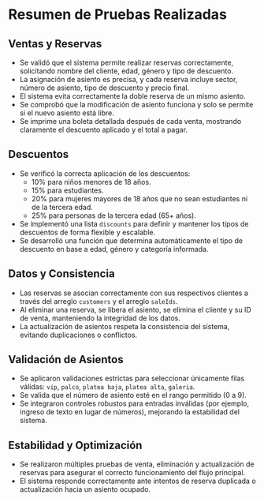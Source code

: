 # Resumen de Pruebas Realizadas

## Ventas y Reservas
- Se validó que el sistema permite realizar reservas correctamente, solicitando nombre del cliente, edad, género y tipo de descuento.
- La asignación de asiento es precisa, y cada reserva incluye sector, número de asiento, tipo de descuento y precio final.
- El sistema evita correctamente la doble reserva de un mismo asiento.
- Se comprobó que la modificación de asiento funciona y solo se permite si el nuevo asiento está libre.
- Se imprime una boleta detallada después de cada venta, mostrando claramente el descuento aplicado y el total a pagar.

## Descuentos
- Se verificó la correcta aplicación de los descuentos:
  - 10% para niños menores de 18 años.
  - 15% para estudiantes.
  - 20% para mujeres mayores de 18 años que no sean estudiantes ni de la tercera edad.
  - 25% para personas de la tercera edad (65+ años).
- Se implementó una lista `discounts` para definir y mantener los tipos de descuentos de forma flexible y escalable.
- Se desarrolló una función que determina automáticamente el tipo de descuento en base a edad, género y categoría informada.

## Datos y Consistencia
- Las reservas se asocian correctamente con sus respectivos clientes a través del arreglo `customers` y el arreglo `saleIds`.
- Al eliminar una reserva, se libera el asiento, se elimina el cliente y su ID de venta, manteniendo la integridad de los datos.
- La actualización de asientos respeta la consistencia del sistema, evitando duplicaciones o conflictos.

## Validación de Asientos
- Se aplicaron validaciones estrictas para seleccionar únicamente filas válidas: `vip`, `palco`, `platea baja`, `platea alta`, `galeria`.
- Se valida que el número de asiento esté en el rango permitido (0 a 9).
- Se integraron controles robustos para entradas inválidas (por ejemplo, ingreso de texto en lugar de números), mejorando la estabilidad del sistema.

## Estabilidad y Optimización
- Se realizaron múltiples pruebas de venta, eliminación y actualización de reservas para asegurar el correcto funcionamiento del flujo principal.
- El sistema responde correctamente ante intentos de reserva duplicada o actualización hacia un asiento ocupado.

